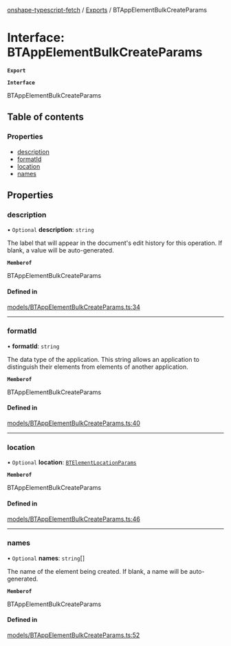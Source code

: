 [onshape-typescript-fetch](../README.md) / [Exports](../modules.md) / BTAppElementBulkCreateParams

# Interface: BTAppElementBulkCreateParams

**`Export`**

**`Interface`**

BTAppElementBulkCreateParams

## Table of contents

### Properties

- [description](BTAppElementBulkCreateParams.md#description)
- [formatId](BTAppElementBulkCreateParams.md#formatid)
- [location](BTAppElementBulkCreateParams.md#location)
- [names](BTAppElementBulkCreateParams.md#names)

## Properties

### description

• `Optional` **description**: `string`

The label that will appear in the document's edit history for this operation. If blank, a value will be auto-generated.

**`Memberof`**

BTAppElementBulkCreateParams

#### Defined in

[models/BTAppElementBulkCreateParams.ts:34](https://github.com/toebes/onshape-typescript-fetch/blob/3e11ae1/models/BTAppElementBulkCreateParams.ts#L34)

___

### formatId

• **formatId**: `string`

The data type of the application. This string allows an application to distinguish their elements from elements of another application.

**`Memberof`**

BTAppElementBulkCreateParams

#### Defined in

[models/BTAppElementBulkCreateParams.ts:40](https://github.com/toebes/onshape-typescript-fetch/blob/3e11ae1/models/BTAppElementBulkCreateParams.ts#L40)

___

### location

• `Optional` **location**: [`BTElementLocationParams`](BTElementLocationParams.md)

**`Memberof`**

BTAppElementBulkCreateParams

#### Defined in

[models/BTAppElementBulkCreateParams.ts:46](https://github.com/toebes/onshape-typescript-fetch/blob/3e11ae1/models/BTAppElementBulkCreateParams.ts#L46)

___

### names

• `Optional` **names**: `string`[]

The name of the element being created. If blank, a name will be auto-generated.

**`Memberof`**

BTAppElementBulkCreateParams

#### Defined in

[models/BTAppElementBulkCreateParams.ts:52](https://github.com/toebes/onshape-typescript-fetch/blob/3e11ae1/models/BTAppElementBulkCreateParams.ts#L52)
